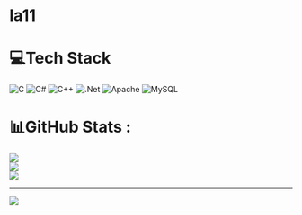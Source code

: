 # la11

# 💻Tech Stack
![C](https://img.shields.io/badge/c-%2300599C.svg?style=for-the-badge&logo=c&logoColor=white) ![C#](https://img.shields.io/badge/c%23-%23239120.svg?style=for-the-badge&logo=c-sharp&logoColor=white) ![C++](https://img.shields.io/badge/c++-%2300599C.svg?style=for-the-badge&logo=c%2B%2B&logoColor=white) ![.Net](https://img.shields.io/badge/.NET-5C2D91?style=for-the-badge&logo=.net&logoColor=white) ![Apache](https://img.shields.io/badge/apache-%23D42029.svg?style=for-the-badge&logo=apache&logoColor=white) ![MySQL](https://img.shields.io/badge/mysql-%2300f.svg?style=for-the-badge&logo=mysql&logoColor=white)
# 📊GitHub Stats :
![](https://github-readme-stats.vercel.app/api?username=la11&theme=radical&hide_border=true&include_all_commits=true&count_private=false)<br/>
![](https://github-readme-streak-stats.herokuapp.com/?user=la11&theme=radical&hide_border=true)<br/>
![](https://github-readme-stats.vercel.app/api/top-langs/?username=la11&theme=radical&hide_border=true&include_all_commits=true&count_private=false&layout=compact)

---
[![](https://visitcount.itsvg.in/api?id=la11&icon=0&color=0)](https://visitcount.itsvg.in)
